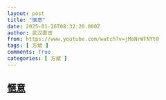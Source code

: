 ```yaml
---
layout: post
title: "愜意"
date: 2025-01-26T08:32:20.000Z
author: 武汉直击
from: https://www.youtube.com/watch?v=jMoNrWFNYt0
tags: [ 方斌 ]
comments: True
categories: [ 方斌 ]
---
```

<!--1737880340000-->
[愜意](https://www.youtube.com/watch?v=jMoNrWFNYt0)
------

<div>

</div>
